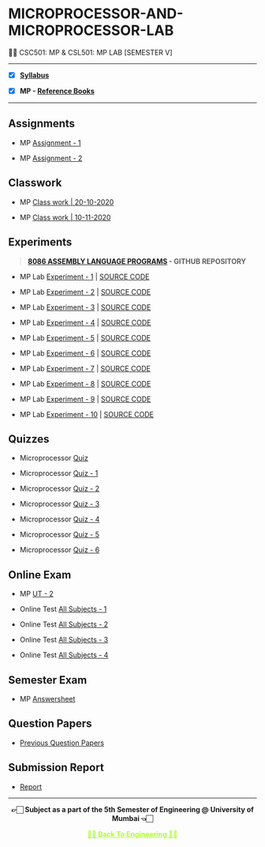 # MICROPROCESSOR-AND-MICROPROCESSOR-LAB

 👍🏻 CSC501: MP & CSL501: MP LAB [SEMESTER V]

---

 - [X] **[Syllabus](https://github.com/Amey-Thakur/MICROPROCESSOR-AND-MICROPROCESSOR-LAB/blob/main/Syllabus/TE%20BE%20Comp%20Engg%20CBCGS%20Syllabus.pdf)**
 
 - [X] **MP - [Reference Books](https://github.com/Amey-Thakur/MICROPROCESSOR-AND-MICROPROCESSOR-LAB/tree/main/Reference%20Books)**

---

## Assignments
 
 - MP [Assignment - 1](https://github.com/Amey-Thakur/MICROPROCESSOR-AND-MICROPROCESSOR-LAB/blob/main/Assignments/Amey_B-50_MP_Assignment-1.pdf)
 
 - MP [Assignment - 2](https://github.com/Amey-Thakur/MICROPROCESSOR-AND-MICROPROCESSOR-LAB/blob/main/Assignments/Amey_B-50_MP_Assignment-2.pdf)


## Classwork
 
 - MP [Class work | 20-10-2020](https://github.com/Amey-Thakur/MICROPROCESSOR-AND-MICROPROCESSOR-LAB/blob/main/Classwork/Amey_B-50_MP_Lab_Classwork%20-%201.pdf)
 
 - MP [Class work | 10-11-2020](https://github.com/Amey-Thakur/MICROPROCESSOR-AND-MICROPROCESSOR-LAB/blob/main/Classwork/Amey_B-50_MP_Lab_Classwork%20-%202.pdf)


## Experiments
 
 >**[8086 ASSEMBLY LANGUAGE PROGRAMS](https://github.com/Amey-Thakur/8086-ASSEMBLY-LANGUAGE-PROGRAMS) - GITHUB REPOSITORY**
 
 - MP Lab [Experiment - 1](https://github.com/Amey-Thakur/MICROPROCESSOR-AND-MICROPROCESSOR-LAB/blob/main/MP%20Lab/Experiment-1/Amey_B-50_MP_Experiment-1.pdf) | [SOURCE CODE](https://github.com/Amey-Thakur/MICROPROCESSOR-AND-MICROPROCESSOR-LAB/tree/main/MP%20Lab/Experiment-1/SOURCE%20CODE)
 
 - MP Lab [Experiment - 2](https://github.com/Amey-Thakur/MICROPROCESSOR-AND-MICROPROCESSOR-LAB/blob/main/MP%20Lab/Experiment-2/Amey_B-50_MP_Experiment-2.pdf) | [SOURCE CODE](https://github.com/Amey-Thakur/MICROPROCESSOR-AND-MICROPROCESSOR-LAB/blob/main/MP%20Lab/Experiment-2/SOURCE%20CODE/Hex_to_BCD_%26_BCD_to_Hex.asm)
 
 - MP Lab [Experiment - 3](https://github.com/Amey-Thakur/MICROPROCESSOR-AND-MICROPROCESSOR-LAB/blob/main/MP%20Lab/Experiment-3/Amey_B-50_MP_Experiment-3.pdf) | [SOURCE CODE](https://github.com/Amey-Thakur/MICROPROCESSOR-AND-MICROPROCESSOR-LAB/blob/main/MP%20Lab/Experiment-3/SOURCE%20CODE/length_of_an_input_string.asm)
 
 - MP Lab [Experiment - 4](https://github.com/Amey-Thakur/MICROPROCESSOR-AND-MICROPROCESSOR-LAB/blob/main/MP%20Lab/Experiment-4/Amey_B-50_MP_Experiment-4.pdf) | [SOURCE CODE](https://github.com/Amey-Thakur/MICROPROCESSOR-AND-MICROPROCESSOR-LAB/tree/main/MP%20Lab/Experiment-4/SOURCE%20CODE)
 
 - MP Lab [Experiment - 5](https://github.com/Amey-Thakur/MICROPROCESSOR-AND-MICROPROCESSOR-LAB/blob/main/MP%20Lab/Experiment-5/Amey_B-50_MP_Experiment-5.pdf) | [SOURCE CODE](https://github.com/Amey-Thakur/MICROPROCESSOR-AND-MICROPROCESSOR-LAB/blob/main/MP%20Lab/Experiment-5/SOURCE%20CODE/Input_to_find_Minimum_number.asm)
 
 - MP Lab [Experiment - 6](https://github.com/Amey-Thakur/MICROPROCESSOR-AND-MICROPROCESSOR-LAB/blob/main/MP%20Lab/Experiment-6/Amey_B-50_MP_Experiment-6.pdf) | [SOURCE CODE](https://github.com/Amey-Thakur/MICROPROCESSOR-AND-MICROPROCESSOR-LAB/blob/main/MP%20Lab/Experiment-6/SOURCE%20CODE/Input_to_Display_System_Time.asm)
 
 - MP Lab [Experiment - 7](https://github.com/Amey-Thakur/MICROPROCESSOR-AND-MICROPROCESSOR-LAB/blob/main/MP%20Lab/Experiment-7/Amey_B-50_MP_Experiment-7.pdf) | [SOURCE CODE](https://github.com/Amey-Thakur/MICROPROCESSOR-AND-MICROPROCESSOR-LAB/blob/main/MP%20Lab/Experiment-7/SOURCE%20CODE/Input_to_find_factorial_of_a_number.asm)
 
 - MP Lab [Experiment - 8](https://github.com/Amey-Thakur/MICROPROCESSOR-AND-MICROPROCESSOR-LAB/blob/main/MP%20Lab/Experiment-8/Amey_B-50_MP_Experiment-8.pdf) | [SOURCE CODE](https://github.com/Amey-Thakur/MICROPROCESSOR-AND-MICROPROCESSOR-LAB/blob/main/MP%20Lab/Experiment-8/SOURCE%20CODE/display_string_using_a_macro.asm)
 
 - MP Lab [Experiment - 9](https://github.com/Amey-Thakur/MICROPROCESSOR-AND-MICROPROCESSOR-LAB/blob/main/MP%20Lab/Experiment-9/Amey_B-50_MP_Experiment-9.pdf) | [SOURCE CODE](https://github.com/Amey-Thakur/MICROPROCESSOR-AND-MICROPROCESSOR-LAB/blob/main/MP%20Lab/Experiment-9/SOURCE%20CODE/Mixed%20language%20to%20separate%20EVEN%20and%20ODD%20number%20in%20the%20array.c)
 
 - MP Lab [Experiment - 10](https://github.com/Amey-Thakur/MICROPROCESSOR-AND-MICROPROCESSOR-LAB/blob/main/MP%20Lab/Experiment-10/Amey_B-50_MP_Experiment-10.pdf) | [SOURCE CODE](https://github.com/Amey-Thakur/MICROPROCESSOR-AND-MICROPROCESSOR-LAB/blob/main/MP%20Lab/Experiment-10/SOURCE%20CODE/Mixed%20program%20to%20shift%20a%20number%20given%20no%20of%20times.c)


## Quizzes
 
 - Microprocessor [Quiz](https://github.com/Amey-Thakur/MICROPROCESSOR-AND-MICROPROCESSOR-LAB/blob/main/Quizzes/Quiz%20Microprocessor.pdf)
 
 - Microprocessor [Quiz - 1](https://github.com/Amey-Thakur/MICROPROCESSOR-AND-MICROPROCESSOR-LAB/blob/main/Quizzes/Quiz%20Microprocessor%20-%201.pdf)
 
 - Microprocessor [Quiz - 2](https://github.com/Amey-Thakur/MICROPROCESSOR-AND-MICROPROCESSOR-LAB/blob/main/Quizzes/Quiz%20Microprocessor%20-%202.pdf)
 
 - Microprocessor [Quiz - 3](https://github.com/Amey-Thakur/MICROPROCESSOR-AND-MICROPROCESSOR-LAB/blob/main/Quizzes/Quiz%20Microprocessor%20-%203.pdf)
 
 - Microprocessor [Quiz - 4](https://github.com/Amey-Thakur/MICROPROCESSOR-AND-MICROPROCESSOR-LAB/blob/main/Quizzes/Quiz%20Microprocessor%20-%204.pdf)
 
 - Microprocessor [Quiz - 5](https://github.com/Amey-Thakur/MICROPROCESSOR-AND-MICROPROCESSOR-LAB/blob/main/Quizzes/Quiz%20Microprocessor%20-%205.pdf)
 
 - Microprocessor [Quiz - 6](https://github.com/Amey-Thakur/MICROPROCESSOR-AND-MICROPROCESSOR-LAB/blob/main/Quizzes/Quiz%20Microprocessor%20-%206.pdf)


## Online Exam
 
 - MP [UT - 2](https://github.com/Amey-Thakur/MICROPROCESSOR-AND-MICROPROCESSOR-LAB/blob/main/Online%20Exam/MP%20UT-2.png)

 - Online Test [All Subjects - 1](https://github.com/Amey-Thakur/MICROPROCESSOR-AND-MICROPROCESSOR-LAB/blob/main/Online%20Exam/TE_B_Online_Test(All%20Subject)-1.pdf)
 
 - Online Test [All Subjects - 2](https://github.com/Amey-Thakur/MICROPROCESSOR-AND-MICROPROCESSOR-LAB/blob/main/Online%20Exam/TE_B_Online_Test(All%20Subject)-2.pdf)
 
 - Online Test [All Subjects - 3](https://github.com/Amey-Thakur/MICROPROCESSOR-AND-MICROPROCESSOR-LAB/blob/main/Online%20Exam/TE_B_Online_Test(All%20Subject)-3.pdf)
 
 - Online Test [All Subjects - 4](https://github.com/Amey-Thakur/MICROPROCESSOR-AND-MICROPROCESSOR-LAB/blob/main/Online%20Exam/TE_B_Online_Test(All%20Subject)-4.pdf)


## Semester Exam
 
 - MP [Answersheet](https://github.com/Amey-Thakur/MICROPROCESSOR-AND-MICROPROCESSOR-LAB/blob/main/Semester%20Exam/51112146_MP_Q.2%26Q.3.pdf)


## Question Papers
 
 - [Previous Question Papers](https://github.com/Amey-Thakur/MICROPROCESSOR-AND-MICROPROCESSOR-LAB/tree/main/Question%20Papers)


## Submission Report
 
 - [Report](https://github.com/Amey-Thakur/MICROPROCESSOR-AND-MICROPROCESSOR-LAB/blob/main/Submission%20Report/Amey_B-50_MP_Submission_Report.pdf)

---

<p align="center"> <b> 👉🏻 Subject as a part of the 5th Semester of Engineering @ University of Mumbai 👈🏻 <b> </p>
 
<p align="center"><a href='https://github.com/Amey-Thakur/COMPUTER-ENGINEERING', style='color: greenyellow;'> ✌🏻 Back To Engineering ✌🏻</p>
